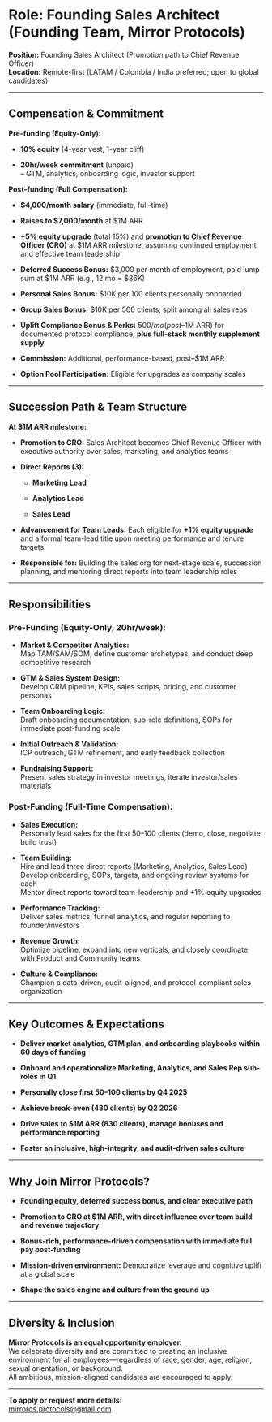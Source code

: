 # **Role: Founding Sales Architect (Founding Team, Mirror Protocols)**

**Position:** Founding Sales Architect (Promotion path to Chief Revenue Officer)  
**Location:** Remote-first (LATAM / Colombia / India preferred; open to global candidates)

---

## **Compensation & Commitment**

**Pre-funding (Equity-Only):**

- **10% equity** (4-year vest, 1-year cliff)
    
- **20hr/week commitment** (unpaid)  
    – GTM, analytics, onboarding logic, investor support
    

**Post-funding (Full Compensation):**

- **$4,000/month salary** (immediate, full-time)
    
- **Raises to $7,000/month** at $1M ARR
    
- **+5% equity upgrade** (total 15%) and **promotion to Chief Revenue Officer (CRO)** at $1M ARR milestone, assuming continued employment and effective team leadership
    
- **Deferred Success Bonus:** $3,000 per month of employment, paid lump sum at $1M ARR (e.g., 12 mo = $36K)
    
- **Personal Sales Bonus:** $10K per 100 clients personally onboarded
    
- **Group Sales Bonus:** $10K per 500 clients, split among all sales reps
    
- **Uplift Compliance Bonus & Perks:** $500/mo (post–$1M ARR) for documented protocol compliance, **plus full-stack monthly supplement supply**
    
- **Commission:** Additional, performance-based, post–$1M ARR
    
- **Option Pool Participation:** Eligible for upgrades as company scales
    

---

## **Succession Path & Team Structure**

**At $1M ARR milestone:**

- **Promotion to CRO:** Sales Architect becomes Chief Revenue Officer with executive authority over sales, marketing, and analytics teams
    
- **Direct Reports (3):**
    
    - **Marketing Lead**
        
    - **Analytics Lead**
        
    - **Sales Lead**
        
- **Advancement for Team Leads:** Each eligible for **+1% equity upgrade** and a formal team-lead title upon meeting performance and tenure targets
    
- **Responsible for:** Building the sales org for next-stage scale, succession planning, and mentoring direct reports into team leadership roles
    

---

## **Responsibilities**

### **Pre-Funding (Equity-Only, 20hr/week):**

- **Market & Competitor Analytics:**  
    Map TAM/SAM/SOM, define customer archetypes, and conduct deep competitive research
    
- **GTM & Sales System Design:**  
    Develop CRM pipeline, KPIs, sales scripts, pricing, and customer personas
    
- **Team Onboarding Logic:**  
    Draft onboarding documentation, sub-role definitions, SOPs for immediate post-funding scale
    
- **Initial Outreach & Validation:**  
    ICP outreach, GTM refinement, and early feedback collection
    
- **Fundraising Support:**  
    Present sales strategy in investor meetings, iterate investor/sales materials
    

### **Post-Funding (Full-Time Compensation):**

- **Sales Execution:**  
    Personally lead sales for the first 50–100 clients (demo, close, negotiate, build trust)
    
- **Team Building:**  
    Hire and lead three direct reports (Marketing, Analytics, Sales Lead)  
    Develop onboarding, SOPs, targets, and ongoing review systems for each  
    Mentor direct reports toward team-leadership and +1% equity upgrades
    
- **Performance Tracking:**  
    Deliver sales metrics, funnel analytics, and regular reporting to founder/investors
    
- **Revenue Growth:**  
    Optimize pipeline, expand into new verticals, and closely coordinate with Product and Community teams
    
- **Culture & Compliance:**  
    Champion a data-driven, audit-aligned, and protocol-compliant sales organization
    

---

## **Key Outcomes & Expectations**

- **Deliver market analytics, GTM plan, and onboarding playbooks within 60 days of funding**
    
- **Onboard and operationalize Marketing, Analytics, and Sales Rep sub-roles in Q1**
    
- **Personally close first 50–100 clients by Q4 2025**
    
- **Achieve break-even (430 clients) by Q2 2026**
    
- **Drive sales to $1M ARR (830 clients), manage bonuses and performance reporting**
    
- **Foster an inclusive, high-integrity, and audit-driven sales culture**
    

---

## **Why Join Mirror Protocols?**

- **Founding equity, deferred success bonus, and clear executive path**
    
- **Promotion to CRO at $1M ARR, with direct influence over team build and revenue trajectory**
    
- **Bonus-rich, performance-driven compensation with immediate full pay post-funding**
    
- **Mission-driven environment:** Democratize leverage and cognitive uplift at a global scale
    
- **Shape the sales engine and culture from the ground up**
    

---

## **Diversity & Inclusion**

**Mirror Protocols is an equal opportunity employer.**  
We celebrate diversity and are committed to creating an inclusive environment for all employees—regardless of race, gender, age, religion, sexual orientation, or background.  
All ambitious, mission-aligned candidates are encouraged to apply.

---

**To apply or request more details:**  
mirroros.protocols@gmail.com